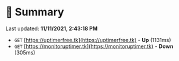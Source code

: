# 📖 Summary
Last updated: **11/11/2021, 2:43:18 PM**

- `GET` [https://uptimerfree.tk](https://uptimerfree.tk) - **Up** (1131ms)
- `GET` [https://monitoruptimer.tk](https://monitoruptimer.tk) - **Down** (305ms)
